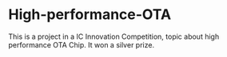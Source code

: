 # High-performance-OTA
This is a project in a IC Innovation Competition, topic about high performance OTA Chip.
It won a silver prize.
